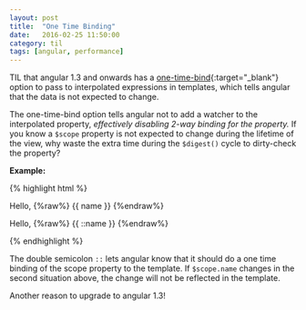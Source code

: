 ```yaml
---
layout: post
title:  "One Time Binding"
date:   2016-02-25 11:50:00
category: til
tags: [angular, performance]
---
```


TIL that angular 1.3 and onwards has a [one-time-bind][otb]{:target="_blank"} option to pass to interpolated expressions in templates, which tells angular that the data is not expected to change.

The one-time-bind option tells angular not to add a watcher to the interpolated property, *effectively disabling 2-way binding for the property.* If you know a `$scope` property is not expected to change during the lifetime of the view, why waste the extra time during the `$digest()` cycle to dirty-check the property?

__Example:__

{% highlight html %}
<!-- Normal 2-way binding (creates a watcher on $scope.name) -->
<span>Hello, {%raw%} {{ name }} {%endraw%}</span>

<!-- one-time binding (no watcher created) -->
<span>Hello, {%raw%} {{ ::name }} {%endraw%}</span>

{% endhighlight %}

The double semicolon `::` lets angular know that it should do a one time binding of the scope property to the template. If `$scope.name` changes in the second situation above, the change will not be reflected in the template.

Another reason to upgrade to angular 1.3!

[otb]: https://docs.angularjs.org/guide/expression#one-time-binding
